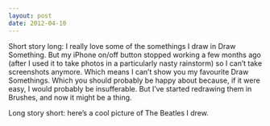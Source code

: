 ```yaml
---
layout: post
date: 2012-04-10
---
```


Short story long: I really love some of the somethings I draw in Draw Something. But my iPhone on/off button stopped working a few months ago (after I used it to take photos in a particularly nasty rainstorm) so I can’t take screenshots anymore. Which means I can’t show you my favourite Draw Somethings. Which you should probably be happy about because, if it were easy, I would probably be insufferable. But I’ve started redrawing them in Brushes, and now it might be a thing.

Long story short: here’s a cool picture of The Beatles I drew. 
